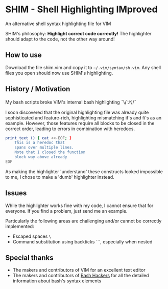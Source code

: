 # SHIM - Shell Highlighting IMproved

An alternative shell syntax highlighting file for VIM

SHIM's philosophy: **Highlight correct code correctly!** The highlighter should adapt to the code, not the other way around!



## How to use

Download the file shim.vim and copy it to `~/.vim/syntax/sh.vim`. Any shell files you open should now use SHIM's highlighting.



## History / Motivation

My bash scripts broke VIM's internal bash highlighting ¯\\_(ツ)_/¯

I soon discovered that the original highlighting file was already quite sophisticated and feature-rich, highlighting mismatching if's and fi's as an example. However, those features require all blocks to be closed in the correct order, leading to errors in combination with heredocs.

```bash
print_text () { cat <<-EOF; }
    This is a heredoc that
    spans over multiple lines.
    Note that I closed the function
    block way above already
EOF
```

As making the highlighter 'understand' these constructs looked impossible to me, I chose to make a 'dumb' highlighter instead.



## Issues

While the highlighter works fine with my code, I cannot ensure that for everyone. If you find a problem, just send me an example.

Particularly the following areas are challenging and/or cannot be correctly implemented:
- Escaped spaces `\ `
- Command substitution using backticks `\``, especially when nested



## Special thanks

- The makers and contributors of VIM for an excellent text editor
- The makers and contributors of [Bash Hackers](http://wiki.bash-hackers.org/start) for all the detailed information about bash's syntax elements
